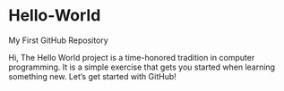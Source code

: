 # Hello-World
My First GitHub Repository


Hi, 
The Hello World project is a time-honored tradition in computer programming. It is a simple exercise that gets you started when learning something new. Let’s get started with GitHub!
